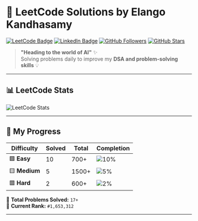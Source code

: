 # 🚀 LeetCode Solutions by Elango Kandhasamy

[![LeetCode Badge](https://img.shields.io/badge/-LeetCode-FFA116?style=flat&logo=LeetCode&logoColor=black)](https://leetcode.com/elan026/)
[![LinkedIn Badge](https://img.shields.io/badge/-LinkedIn-blue?style=flat&logo=LinkedIn&logoColor=white)](https://www.linkedin.com/in/elango-kandhasamy-7a8a40347/)
[![GitHub Followers](https://img.shields.io/github/followers/elan026?style=social)](https://github.com/elan026)
[![GitHub Stars](https://img.shields.io/github/stars/elan026?style=social)](https://github.com/elan026)

> **"Heading to the world of AI"** ✨  
> Solving problems daily to improve my **DSA and problem-solving skills** 💡

---

## 📊 **LeetCode Stats**
![LeetCode Stats](https://leetcard.jacoblin.cool/elan026?theme=light&font=Karma&ext=contest)

---

## 🚀 **My Progress**
| Difficulty | Solved | Total | Completion |
|------------|--------|-------|------------|
| 🟩 **Easy** | 10 | 700+ | ![10%](https://progress-bar.dev/10/?title=progress) |
| 🟨 **Medium** | 5 | 1500+ | ![5%](https://progress-bar.dev/5/?title=progress) |
| 🟥 **Hard** | 2 | 600+ | ![2%](https://progress-bar.dev/2/?title=progress) |

📌 **Total Problems Solved:** `17+`  
📌 **Current Rank:** `#1,653,312`  

---
